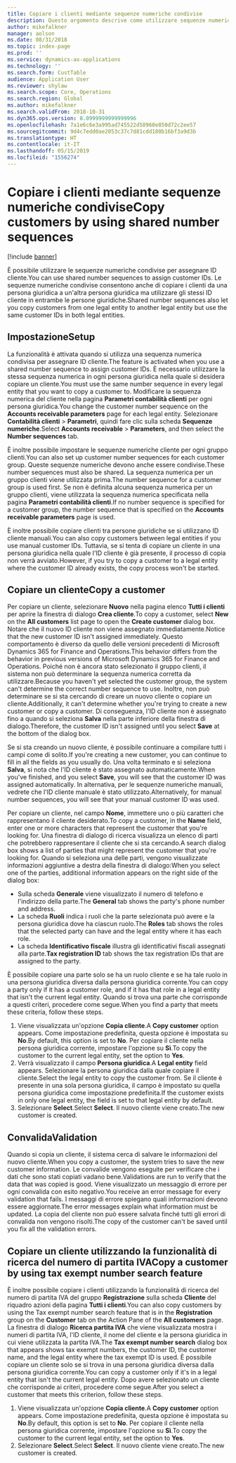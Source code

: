 ```yaml
---
title: Copiare i clienti mediante sequenze numeriche condivise
description: Questo argomento descrive come utilizzare sequenze numeriche condivise per copiare un cliente in un'altra persona giuridica ma mantenendo lo stesso ID cliente.
author: mikefalkner
manager: aolson
ms.date: 08/31/2018
ms.topic: index-page
ms.prod: ''
ms.service: dynamics-ax-applications
ms.technology: ''
ms.search.form: CustTable
audience: Application User
ms.reviewer: shylaw
ms.search.scope: Core, Operations
ms.search.region: Global
ms.author: mikefalkner
ms.search.validFrom: 2018-10-31
ms.dyn365.ops.version: 8.0999999999999996
ms.openlocfilehash: 7a1e6c6e3a995ad745522d58960e850d72c2ee57
ms.sourcegitcommit: 9d4c7edd0ae2053c37c7d81cdd180b16bf3a9d3b
ms.translationtype: HT
ms.contentlocale: it-IT
ms.lasthandoff: 05/15/2019
ms.locfileid: "1556274"
---
```

# <a name="copy-customers-by-using-shared-number-sequences"></a><span data-ttu-id="dcc2e-103">Copiare i clienti mediante sequenze numeriche condivise</span><span class="sxs-lookup"><span data-stu-id="dcc2e-103">Copy customers by using shared number sequences</span></span>

[!include [banner](../includes/banner.md)]

<span data-ttu-id="dcc2e-104">È possibile utilizzare le sequenze numeriche condivise per assegnare ID cliente.</span><span class="sxs-lookup"><span data-stu-id="dcc2e-104">You can use shared number sequences to assign customer IDs.</span></span> <span data-ttu-id="dcc2e-105">Le sequenze numeriche condivise consentono anche di copiare i clienti da una persona giuridica a un'altra persona giuridica ma utilizzare gli stessi ID cliente in entrambe le persone giuridiche.</span><span class="sxs-lookup"><span data-stu-id="dcc2e-105">Shared number sequences also let you copy customers from one legal entity to another legal entity but use the same customer IDs in both legal entities.</span></span>

## <a name="setup"></a><span data-ttu-id="dcc2e-106">Impostazione</span><span class="sxs-lookup"><span data-stu-id="dcc2e-106">Setup</span></span>

<span data-ttu-id="dcc2e-107">La funzionalità è attivata quando si utilizza una sequenza numerica condivisa per assegnare ID cliente.</span><span class="sxs-lookup"><span data-stu-id="dcc2e-107">The feature is activated when you use a shared number sequence to assign customer IDs.</span></span> <span data-ttu-id="dcc2e-108">È necessario utilizzare la stessa sequenza numerica in ogni persona giuridica nella quale si desidera copiare un cliente.</span><span class="sxs-lookup"><span data-stu-id="dcc2e-108">You must use the same number sequence in every legal entity that you want to copy a customer to.</span></span> <span data-ttu-id="dcc2e-109">Modificare la sequenza numerica del cliente nella pagina **Parametri contabilità clienti** per ogni persona giuridica.</span><span class="sxs-lookup"><span data-stu-id="dcc2e-109">You change the customer number sequence on the **Accounts receivable parameters** page for each legal entity.</span></span> <span data-ttu-id="dcc2e-110">Selezionare **Contabilità clienti** \> **Parametri**, quindi fare clic sulla scheda **Sequenze numeriche**.</span><span class="sxs-lookup"><span data-stu-id="dcc2e-110">Select **Accounts receivable** \> **Parameters**, and then select the **Number sequences** tab.</span></span>

<span data-ttu-id="dcc2e-111">È inoltre possibile impostare le sequenze numeriche cliente per ogni gruppo clienti.</span><span class="sxs-lookup"><span data-stu-id="dcc2e-111">You can also set up customer number sequences for each customer group.</span></span> <span data-ttu-id="dcc2e-112">Queste sequenze numeriche devono anche essere condivise.</span><span class="sxs-lookup"><span data-stu-id="dcc2e-112">These number sequences must also be shared.</span></span> <span data-ttu-id="dcc2e-113">La sequenza numerica per un gruppo clienti viene utilizzata prima.</span><span class="sxs-lookup"><span data-stu-id="dcc2e-113">The number sequence for a customer group is used first.</span></span> <span data-ttu-id="dcc2e-114">Se non è definita alcuna sequenza numerica per un gruppo clienti, viene utilizzata la sequenza numerica specificata nella pagina **Parametri contabilità clienti**.</span><span class="sxs-lookup"><span data-stu-id="dcc2e-114">If no number sequence is specified for a customer group, the number sequence that is specified on the **Accounts receivable parameters** page is used.</span></span>

<span data-ttu-id="dcc2e-115">È inoltre possibile copiare clienti tra persone giuridiche se si utilizzano ID cliente manuali.</span><span class="sxs-lookup"><span data-stu-id="dcc2e-115">You can also copy customers between legal entities if you use manual customer IDs.</span></span> <span data-ttu-id="dcc2e-116">Tuttavia, se si tenta di copiare un cliente in una persona giuridica nella quale l'ID cliente è già presente, il processo di copia non verrà avviato.</span><span class="sxs-lookup"><span data-stu-id="dcc2e-116">However, if you try to copy a customer to a legal entity where the customer ID already exists, the copy process won't be started.</span></span>

## <a name="copy-a-customer"></a><span data-ttu-id="dcc2e-117">Copiare un cliente</span><span class="sxs-lookup"><span data-stu-id="dcc2e-117">Copy a customer</span></span>

<span data-ttu-id="dcc2e-118">Per copiare un cliente, selezionare **Nuovo** nella pagina elenco **Tutti i clienti** per aprire la finestra di dialogo **Crea cliente**.</span><span class="sxs-lookup"><span data-stu-id="dcc2e-118">To copy a customer, select **New** on the **All customers** list page to open the **Create customer** dialog box.</span></span> <span data-ttu-id="dcc2e-119">Notare che il nuovo ID cliente non viene assegnato immediatamente.</span><span class="sxs-lookup"><span data-stu-id="dcc2e-119">Notice that the new customer ID isn't assigned immediately.</span></span> <span data-ttu-id="dcc2e-120">Questo comportamento è diverso da quello delle versioni precedenti di Microsoft Dynamics 365 for Finance and Operations.</span><span class="sxs-lookup"><span data-stu-id="dcc2e-120">This behavior differs from the behavior in previous versions of Microsoft Dynamics 365 for Finance and Operations.</span></span> <span data-ttu-id="dcc2e-121">Poiché non è ancora stato selezionato il gruppo clienti, il sistema non può determinare la sequenza numerica corretta da utilizzare.</span><span class="sxs-lookup"><span data-stu-id="dcc2e-121">Because you haven't yet selected the customer group, the system can't determine the correct number sequence to use.</span></span> <span data-ttu-id="dcc2e-122">Inoltre, non può determinare se si sta cercando di creare un nuovo cliente o copiare un cliente.</span><span class="sxs-lookup"><span data-stu-id="dcc2e-122">Additionally, it can't determine whether you're trying to create a new customer or copy a customer.</span></span> <span data-ttu-id="dcc2e-123">Di conseguenza, l'ID cliente non è assegnato fino a quando si seleziona **Salva** nella parte inferiore della finestra di dialogo.</span><span class="sxs-lookup"><span data-stu-id="dcc2e-123">Therefore, the customer ID isn't assigned until you select **Save** at the bottom of the dialog box.</span></span>

<span data-ttu-id="dcc2e-124">Se si sta creando un nuovo cliente, è possibile continuare a compilare tutti i campi come di solito.</span><span class="sxs-lookup"><span data-stu-id="dcc2e-124">If you're creating a new customer, you can continue to fill in all the fields as you usually do.</span></span> <span data-ttu-id="dcc2e-125">Una volta terminato e si seleziona **Salva**, si nota che l'ID cliente è stato assegnato automaticamente.</span><span class="sxs-lookup"><span data-stu-id="dcc2e-125">When you've finished, and you select **Save**, you will see that the customer ID was assigned automatically.</span></span> <span data-ttu-id="dcc2e-126">In alternativa, per le sequenze numeriche manuali, vedrete che l'ID cliente manuale è stato utilizzato.</span><span class="sxs-lookup"><span data-stu-id="dcc2e-126">Alternatively, for manual number sequences, you will see that your manual customer ID was used.</span></span>

<span data-ttu-id="dcc2e-127">Per copiare un cliente, nel campo **Nome**, immettere uno o più caratteri che rappresentano il cliente desiderato.</span><span class="sxs-lookup"><span data-stu-id="dcc2e-127">To copy a customer, in the **Name** field, enter one or more characters that represent the customer that you're looking for.</span></span> <span data-ttu-id="dcc2e-128">Una finestra di dialogo di ricerca visualizza un elenco di parti che potrebbero rappresentare il cliente che si sta cercando.</span><span class="sxs-lookup"><span data-stu-id="dcc2e-128">A search dialog box shows a list of parties that might represent the customer that you're looking for.</span></span> <span data-ttu-id="dcc2e-129">Quando si seleziona una delle parti, vengono visualizzate informazioni aggiuntive a destra della finestra di dialogo:</span><span class="sxs-lookup"><span data-stu-id="dcc2e-129">When you select one of the parties, additional information appears on the right side of the dialog box:</span></span>

- <span data-ttu-id="dcc2e-130">Sulla scheda **Generale** viene visualizzato il numero di telefono e l'indirizzo della parte.</span><span class="sxs-lookup"><span data-stu-id="dcc2e-130">The **General** tab shows the party's phone number and address.</span></span>
- <span data-ttu-id="dcc2e-131">La scheda **Ruoli** indica i ruoli che la parte selezionata può avere e la persona giuridica dove ha ciascun ruolo.</span><span class="sxs-lookup"><span data-stu-id="dcc2e-131">The **Roles** tab shows the roles that the selected party can have and the legal entity where it has each role.</span></span>
- <span data-ttu-id="dcc2e-132">La scheda **Identificativo fiscale** illustra gli identificativi fiscali assegnati alla parte.</span><span class="sxs-lookup"><span data-stu-id="dcc2e-132">**Tax registration ID** tab shows the tax registration IDs that are assigned to the party.</span></span>

<span data-ttu-id="dcc2e-133">È possibile copiare una parte solo se ha un ruolo cliente e se ha tale ruolo in una persona giuridica diversa dalla persona giuridica corrente.</span><span class="sxs-lookup"><span data-stu-id="dcc2e-133">You can copy a party only if it has a customer role, and if it has that role in a legal entity that isn't the current legal entity.</span></span> <span data-ttu-id="dcc2e-134">Quando si trova una parte che corrisponde a questi criteri, procedere come segue.</span><span class="sxs-lookup"><span data-stu-id="dcc2e-134">When you find a party that meets these criteria, follow these steps.</span></span>

1. <span data-ttu-id="dcc2e-135">Viene visualizzata un'opzione **Copia cliente**.</span><span class="sxs-lookup"><span data-stu-id="dcc2e-135">A **Copy customer** option appears.</span></span> <span data-ttu-id="dcc2e-136">Come impostazione predefinita, questa opzione è impostata su **No**.</span><span class="sxs-lookup"><span data-stu-id="dcc2e-136">By default, this option is set to **No**.</span></span> <span data-ttu-id="dcc2e-137">Per copiare il cliente nella persona giuridica corrente, impostare l'opzione su **Sì**.</span><span class="sxs-lookup"><span data-stu-id="dcc2e-137">To copy the customer to the current legal entity, set the option to **Yes**.</span></span> 
2. <span data-ttu-id="dcc2e-138">Verrà visualizzato il campo **Persona giuridica**.</span><span class="sxs-lookup"><span data-stu-id="dcc2e-138">A **Legal entity** field appears.</span></span> <span data-ttu-id="dcc2e-139">Selezionare la persona giuridica dalla quale copiare il cliente.</span><span class="sxs-lookup"><span data-stu-id="dcc2e-139">Select the legal entity to copy the customer from.</span></span> <span data-ttu-id="dcc2e-140">Se il cliente è presente in una sola persona giuridica, il campo è impostato su quella persona giuridica come impostazione predefinita.</span><span class="sxs-lookup"><span data-stu-id="dcc2e-140">If the customer exists in only one legal entity, the field is set to that legal entity by default.</span></span>
3. <span data-ttu-id="dcc2e-141">Selezionare **Select**.</span><span class="sxs-lookup"><span data-stu-id="dcc2e-141">Select **Select**.</span></span> <span data-ttu-id="dcc2e-142">Il nuovo cliente viene creato.</span><span class="sxs-lookup"><span data-stu-id="dcc2e-142">The new customer is created.</span></span>

## <a name="validation"></a><span data-ttu-id="dcc2e-143">Convalida</span><span class="sxs-lookup"><span data-stu-id="dcc2e-143">Validation</span></span>

<span data-ttu-id="dcc2e-144">Quando si copia un cliente, il sistema cerca di salvare le informazioni del nuovo cliente.</span><span class="sxs-lookup"><span data-stu-id="dcc2e-144">When you copy a customer, the system tries to save the new customer information.</span></span> <span data-ttu-id="dcc2e-145">Le convalide vengono eseguite per verificare che i dati che sono stati copiati vadano bene.</span><span class="sxs-lookup"><span data-stu-id="dcc2e-145">Validations are run to verify that the data that was copied is good.</span></span> <span data-ttu-id="dcc2e-146">Viene visualizzato un messaggio di errore per ogni convalida con esito negativo.</span><span class="sxs-lookup"><span data-stu-id="dcc2e-146">You receive an error message for every validation that fails.</span></span> <span data-ttu-id="dcc2e-147">I messaggi di errore spiegano quali informazioni devono essere aggiornate.</span><span class="sxs-lookup"><span data-stu-id="dcc2e-147">The error messages explain what information must be updated.</span></span> <span data-ttu-id="dcc2e-148">La copia del cliente non può essere salvata finché tutti gli errori di convalida non vengono risolti.</span><span class="sxs-lookup"><span data-stu-id="dcc2e-148">The copy of the customer can't be saved until you fix all the validation errors.</span></span>

## <a name="copy-a-customer-by-using-tax-exempt-number-search-feature"></a><span data-ttu-id="dcc2e-149">Copiare un cliente utilizzando la funzionalità di ricerca del numero di partita IVA</span><span class="sxs-lookup"><span data-stu-id="dcc2e-149">Copy a customer by using tax exempt number search feature</span></span>

<span data-ttu-id="dcc2e-150">È inoltre possibile copiare i clienti utilizzando la funzionalità di ricerca del numero di partita IVA del gruppo **Registrazione** sulla scheda **Cliente** del riquadro azioni della pagina **Tutti i clienti**.</span><span class="sxs-lookup"><span data-stu-id="dcc2e-150">You can also copy customers by using the Tax exempt number search feature that is in the **Registration** group on the **Customer** tab on the Action Pane of the **All customers** page.</span></span> <span data-ttu-id="dcc2e-151">La finestra di dialogo **Ricerca partita IVA** che viene visualizzata mostra i numeri di partita IVA, l'ID cliente, il nome del cliente e la persona giuridica in cui viene utilizzata la partita IVA.</span><span class="sxs-lookup"><span data-stu-id="dcc2e-151">The **Tax exempt number search** dialog box that appears shows tax exempt numbers, the customer ID, the customer name, and the legal entity where the tax exempt ID is used.</span></span> <span data-ttu-id="dcc2e-152">È possibile copiare un cliente solo se si trova in una persona giuridica diversa dalla persona giuridica corrente.</span><span class="sxs-lookup"><span data-stu-id="dcc2e-152">You can copy a customer only if it's in a legal entity that isn't the current legal entity.</span></span> <span data-ttu-id="dcc2e-153">Dopo avere selezionato un cliente che corrisponde ai criteri, procedere come segue.</span><span class="sxs-lookup"><span data-stu-id="dcc2e-153">After you select a customer that meets this criterion, follow these steps.</span></span>

1. <span data-ttu-id="dcc2e-154">Viene visualizzata un'opzione **Copia cliente**.</span><span class="sxs-lookup"><span data-stu-id="dcc2e-154">A **Copy customer** option appears.</span></span> <span data-ttu-id="dcc2e-155">Come impostazione predefinita, questa opzione è impostata su **No**.</span><span class="sxs-lookup"><span data-stu-id="dcc2e-155">By default, this option is set to **No**.</span></span> <span data-ttu-id="dcc2e-156">Per copiare il cliente nella persona giuridica corrente, impostare l'opzione su **Sì**.</span><span class="sxs-lookup"><span data-stu-id="dcc2e-156">To copy the customer to the current legal entity, set the option to **Yes**.</span></span> 
2. <span data-ttu-id="dcc2e-157">Selezionare **Select**.</span><span class="sxs-lookup"><span data-stu-id="dcc2e-157">Select **Select**.</span></span> <span data-ttu-id="dcc2e-158">Il nuovo cliente viene creato.</span><span class="sxs-lookup"><span data-stu-id="dcc2e-158">The new customer is created.</span></span>
